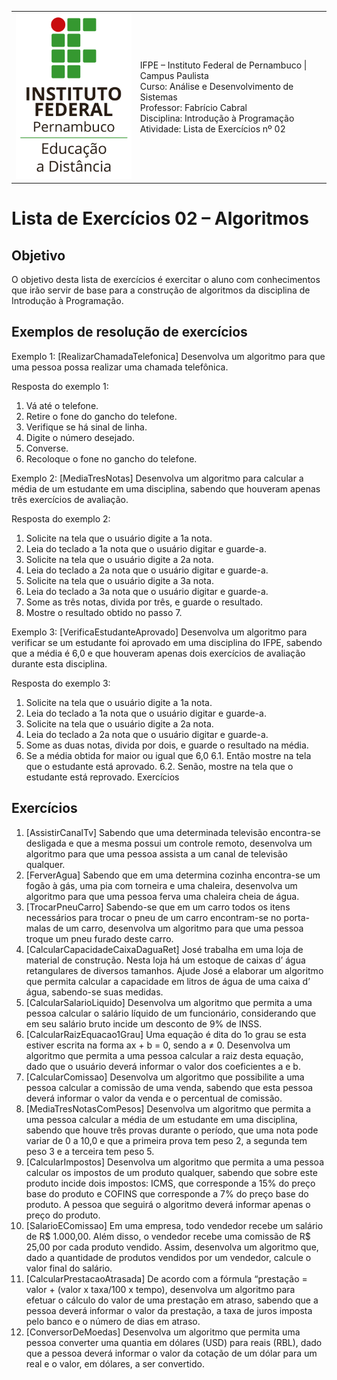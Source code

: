 
<table>
    <tr>
        <td>
            <img src="logotipo-ead-mini.png">
        </td>
        <td>
IFPE – Instituto Federal de Pernambuco | Campus Paulista<br/>
Curso: Análise e Desenvolvimento de Sistemas<br/>
Professor: Fabrício Cabral <fabricio.cabral@ead.ifpe.edu.br><br/>
Disciplina: Introdução à Programação<br/>
Atividade: Lista de Exercícios nº 02
        </td>
    </tr>
</table>

# Lista de Exercícios 02 – Algoritmos

## Objetivo

O objetivo desta lista de exercícios é exercitar o aluno com conhecimentos que irão servir de base para a construção de algoritmos da disciplina de Introdução à Programação.


## Exemplos de resolução de exercícios

Exemplo 1: [RealizarChamadaTelefonica] Desenvolva um algoritmo para que uma pessoa
possa realizar uma chamada telefônica.

Resposta do exemplo 1:

1. Vá até o telefone.
2. Retire o fone do gancho do telefone.
3. Verifique se há sinal de linha.
4. Digite o número desejado.
5. Converse.
6. Recoloque o fone no gancho do telefone.

Exemplo 2: [MediaTresNotas] Desenvolva um algoritmo para calcular a média de um estudante em uma disciplina, sabendo que houveram apenas três exercícios de avaliação.

Resposta do exemplo 2:

1. Solicite na tela que o usuário digite a 1a nota.
2. Leia do teclado a 1a nota que o usuário digitar e guarde-a.
3. Solicite na tela que o usuário digite a 2a nota.
4. Leia do teclado a 2a nota que o usuário digitar e guarde-a.
5. Solicite na tela que o usuário digite a 3a nota.
6. Leia do teclado a 3a nota que o usuário digitar e guarde-a.
7. Some as três notas, divida por três, e guarde o resultado.
8. Mostre o resultado obtido no passo 7.

Exemplo 3: [VerificaEstudanteAprovado] Desenvolva um algoritmo para verificar se um estudante foi aprovado em uma disciplina do IFPE, sabendo que a média é 6,0 e que houveram apenas dois exercícios de avaliação durante esta disciplina.

Resposta do exemplo 3:

1. Solicite na tela que o usuário digite a 1a nota.
2. Leia do teclado a 1a nota que o usuário digitar e guarde-a.
3. Solicite na tela que o usuário digite a 2a nota.
4. Leia do teclado a 2a nota que o usuário digitar e guarde-a.
5. Some as duas notas, divida por dois, e guarde o resultado na média.
6. Se a média obtida for maior ou igual que 6,0
6.1. Então mostre na tela que o estudante está aprovado. 6.2. Senão, mostre na tela que o estudante está reprovado.
Exercícios


## Exercícios

1. [AssistirCanalTv] Sabendo que uma determinada televisão encontra-se desligada e que a mesma possui um controle remoto, desenvolva um algoritmo para que uma pessoa assista a um canal de televisão qualquer.
2. [FerverAgua] Sabendo que em uma determina cozinha encontra-se um fogão à gás, uma pia com torneira e uma chaleira, desenvolva um algoritmo para que uma pessoa ferva uma chaleira cheia de água.
3. [TrocarPneuCarro] Sabendo-se que em um carro todos os itens necessários para trocar o pneu de um carro encontram-se no porta-malas de um carro, desenvolva um algoritmo para que uma pessoa troque um pneu furado deste carro.
4. [CalcularCapacidadeCaixaDaguaRet] José trabalha em uma loja de material de construção. Nesta loja há um estoque de caixas d’ água retangulares de diversos tamanhos. Ajude José a elaborar um algoritmo que permita calcular a capacidade em litros de água de uma caixa d’ água, sabendo-se suas medidas.
5. [CalcularSalarioLiquido] Desenvolva um algoritmo que permita a uma pessoa calcular o salário líquido de um funcionário, considerando que em seu salário bruto incide um desconto de 9% de INSS.
6. [CalcularRaizEquacao1Grau] Uma equação é dita do 1o grau se esta estiver escrita na forma ax + b = 0, sendo a ≠ 0. Desenvolva um algoritmo que permita a uma pessoa calcular a raiz desta equação, dado que o usuário deverá informar o valor dos coeficientes a e b.
7. [CalcularComissao] Desenvolva um algoritmo que possibilite a uma pessoa calcular a comissão de uma venda, sabendo que esta pessoa deverá informar o valor da venda e o percentual de comissão.
8. [MediaTresNotasComPesos] Desenvolva um algoritmo que permita a uma pessoa calcular a média de um estudante em uma disciplina, sabendo que houve três provas durante o período, que uma nota pode variar de 0 a 10,0 e que a primeira prova tem peso 2, a segunda tem peso 3 e a terceira tem peso 5.
9. [CalcularImpostos] Desenvolva um algoritmo que permita a uma pessoa calcular os impostos de um produto qualquer, sabendo que sobre este produto incide dois impostos: ICMS, que corresponde a 15% do preço base do produto e COFINS que corresponde a 7% do preço base do produto. A pessoa que seguirá o algoritmo deverá informar apenas o preço do produto.
10.  [SalarioEComissao] Em uma empresa, todo vendedor recebe um salário de R$ 1.000,00. Além disso, o vendedor recebe uma comissão de R$ 25,00 por cada produto vendido. Assim, desenvolva um algoritmo que, dado a quantidade de produtos vendidos por um vendedor, calcule o valor final do salário.
11.  [CalcularPrestacaoAtrasada] De acordo com a fórmula “prestação = valor + (valor x taxa/100 x tempo), desenvolva um algoritmo para efetuar o cálculo do valor de uma prestação em atraso, sabendo que a pessoa deverá informar o valor da prestação, a taxa de juros imposta pelo banco e o número de dias em atraso.
12.  [ConversorDeMoedas] Desenvolva um algoritmo que permita uma pessoa converter uma quantia em dólares (USD) para reais (RBL), dado que a pessoa deverá informar o valor da cotação de um dólar para um real e o valor, em dólares, a ser convertido.